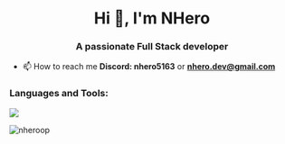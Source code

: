 <h1 align="center">Hi 👋, I'm NHero</h1>
<h3 align="center">A passionate Full Stack developer</h3>

- 📫 How to reach me **Discord: nhero5163** or **nhero.dev@gmail.com**

<h3 align="left">Languages and Tools:</h3>
<img src="https://skillicons.dev/icons?i=nextjs,react,tailwind,ts,js,html,css,appwrite,mongodb,nodejs,express,discordjs,vercel,mysql&perline=9" />

<p><img align="center" src="https://github-readme-stats.vercel.app/api/top-langs?username=nheroop&show_icons=true&locale=en&layout=compact" alt="nheroop" /></p>
